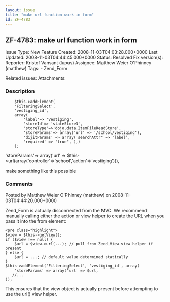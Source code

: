 ```yaml
---
layout: issue
title: "make url function work in form"
id: ZF-4783
---
```


ZF-4783: make url function work in form
---------------------------------------

 Issue Type: New Feature Created: 2008-11-03T04:03:28.000+0000 Last Updated: 2008-11-03T04:44:45.000+0000 Status: Resolved Fix version(s): 
 Reporter:  Kristof Vansant (lupus)  Assignee:  Matthew Weier O'Phinney (matthew)  Tags: - Zend\_Form
 
 Related issues: 
 Attachments: 
### Description

 
        $this->addElement(
        'FilteringSelect',
        'vestiging_id',
        array(
            'label'=> 'Vestiging',
            'storeId'=> 'stateStore3',
            'storeType'=>'dojo.data.ItemFileReadStore',
            'storeParams'=> array('url' => '/school/vestiging'),
            'dijitParams' => array('searchAttr' => 'label',
            'required' => 'true', ),)
        );


'storeParams'=> array('url' => $this->url(array('controller'=>'school','action'=>'vestiging'))),

make something like this possible

 

 

### Comments

Posted by Matthew Weier O'Phinney (matthew) on 2008-11-03T04:44:20.000+0000

Zend\_Form is actually disconnected from the MVC. We recommend manually calling either the action or view helper to create the URL when you pass it into the from element:

 
    <pre class="highlight">
    $view = $this->getView();
    if ($view !== null) {
        $url = $view->url(...); // pull from Zend_View view helper if present
    } else {
        $url = ...; // default value determined statically
    }
    $this->addElement('FilteringSelect', 'vestiging_id', array(
        'storeParams' => array('url' => $url,
       //...
    ));


This ensures that the view object is actually present before attempting to use the url() view helper.

 

 